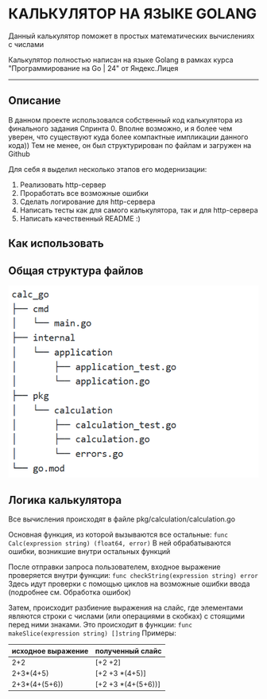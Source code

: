 # КАЛЬКУЛЯТОР НА ЯЗЫКЕ GOLANG

Данный калькулятор поможет в простых математических вычислениях с числами

Калькулятор полностью написан на языке Golang в рамках курса "Программирование на Go | 24" от Яндекс.Лицея

---
## Описание

В данном проекте использовался собственный код калькулятора из финального задания Спринта 0. Вполне возможно, и я более чем уверен, что существуют куда более компактные импликации данного кода)) Тем не менее, он был структурирован по файлам и загружен на Github

Для себя я выделил несколько этапов его модернизации:
1. Реализовать http-сервер
2. Проработать все возможные ошибки
3. Сделать логирование для http-сервера
4. Написать тесты как для самого калькулятора, так и для http-сервера
5. Написать качественный README   :)

## Как использовать



## Общая структура файлов

![](readme_assets/file_structure.png)

## Логика калькулятора

Все вычисления происходят в файле pkg/calculation/calculation.go

Основная функция, из которой вызываются все остальные:
`func Calc(expression string) (float64, error)`
В ней обрабатываются ошибки, возникшие внутри остальных функций

После отправки запроса пользователем, входное выражение проверяется внутри функции:
`func checkString(expression string) error`
Здесь идут проверки с помощью циклов на возможные ошибки ввода (подробнее см. Обработка ошибок)

Затем, происходит разбиение выражения на слайс, где элементами являются строки с числами (или операциями в скобках) с стоящими перед ними знаками. Это происходит в функции:
`func makeSlice(expression string) []string`
Примеры:

| исходное выражение | полученный слайс      |
| ------------------ | --------------------- |
| 2+2                | \[+2 +2]              |
| 2+3*(4+5)          | \[+2 +3 \*(4+5)]      |
| 2+3*(4+(5+6))      | \[+2 +3 *\(4+\(5+6))] |


